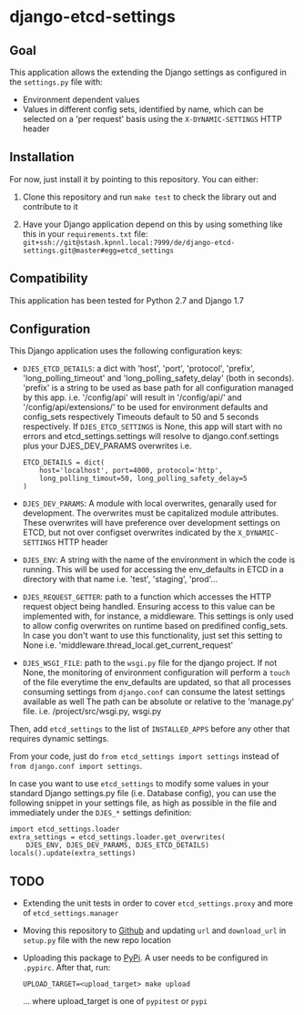 # django-etcd-settings

## Goal

This application allows the extending the Django settings as configured in the
`settings.py` file with:

* Environment dependent values
* Values in different config sets, identified by name, which can be selected on
  a 'per request' basis using the `X-DYNAMIC-SETTINGS` HTTP header

## Installation

For now, just install it by pointing to this repository. You can either:

1. Clone this repository and run `make test` to check the library out and
   contribute to it

2. Have your Django application depend on this by using something like this in
   your `requirements.txt` file:
   `git+ssh://git@stash.kpnnl.local:7999/de/django-etcd-settings.git@master#egg=etcd_settings`


## Compatibility

This application has been tested for Python 2.7 and Django 1.7

## Configuration

This Django application uses the following configuration keys:

* `DJES_ETCD_DETAILS`: a dict with 'host', 'port', 'protocol', 'prefix',
    'long_polling_timeout' and 'long_polling_safety_delay' (both in seconds).
    'prefix' is a string to be used as base path for all configuration
    managed by this app.
    i.e. '/config/api' will result in '/config/api/<ENV>' and
    '/config/api/extensions/' to be used for environment defaults and
    config_sets respectively
    Timeouts default to 50 and 5 seconds respectively.
    If `DJES_ETCD_SETTINGS` is None, this app will start with no errors and
    etcd_settings.settings will resolve to django.conf.settings plus your
    DJES_DEV_PARAMS overwrites
    i.e.
    ```
    ETCD_DETAILS = dict(
        host='localhost', port=4000, protocol='http',
        long_polling_timout=50, long_polling_safety_delay=5
    )
    ```

* `DJES_DEV_PARAMS`: A module with local overwrites, genarally used for
    development. The overwrites must be capitalized module attributes.
    These overwrites will have preference over development settings on ETCD,
    but not over configset overwrites indicated by the `X_DYNAMIC-SETTINGS`
    HTTP header

* `DJES_ENV`: A string with the name of the environment in which the code is
    running. This will be used for accessing the env_defaults in
    ETCD in a directory with that name
    i.e. 'test', 'staging', 'prod'...

* `DJES_REQUEST_GETTER`: path to a function which accesses the HTTP request
    object being handled. Ensuring access to this value can be implemented
    with, for instance, a middleware.  This settings is only used to allow
    config overwrites on runtime based on predifined config_sets. In case you
    don't want to use this functionality, just set this setting to None
    i.e. 'middleware.thread_local.get_current_request'

* `DJES_WSGI_FILE`: path to the `wsgi.py` file for the django
    project. If not None, the monitoring of environment configuration will
    perform a `touch` of the file everytime the env_defaults are updated, so
    that all processes consuming settings from `django.conf` can consume the
    latest settings available as well
    The path can be absolute or relative to the 'manage.py' file.
    i.e. /project/src/wsgi.py, wsgi.py

Then, add `etcd_settings` to the list of `INSTALLED_APPS` before any other that
requires dynamic settings.

From your code, just do `from etcd_settings import settings` instead of `from
django.conf import settings`.

In case you want to use `etcd_settings` to modify some values in your standard
Django settings.py file (i.e. Database config), you can use the following
snippet in your settings file, as high as possible in the file and immediately
under the `DJES_*` settings definition:

```
import etcd_settings.loader
extra_settings = etcd_settings.loader.get_overwrites(
    DJES_ENV, DJES_DEV_PARAMS, DJES_ETCD_DETAILS)
locals().update(extra_settings)
```

## TODO

* Extending the unit tests in order to cover `etcd_settings.proxy` and more of
  `etcd_settings.manager`

* Moving this repository to [Github](http://www.github.com) and updating `url`
  and `download_url` in `setup.py` file with the new repo location

* Uploading this package to [PyPi](https://pypi.python.org). A user needs to be
  configured in `.pypirc`. After that, run:
  ```
  UPLOAD_TARGET=<upload_target> make upload
  ```
  ... where upload_target is one of `pypitest` or `pypi`
